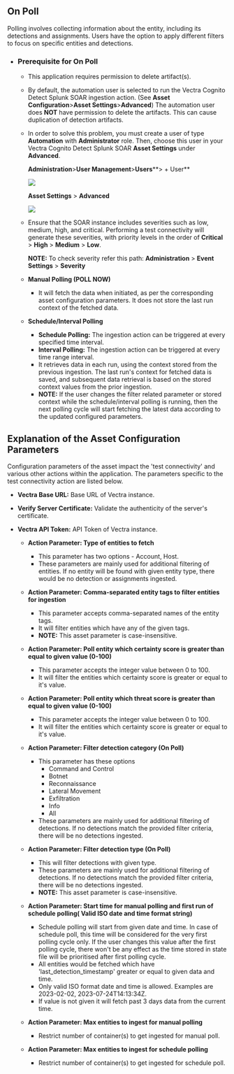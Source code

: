 ## On Poll

Polling involves collecting information about the entity, including its detections and assignments. Users have the option to apply different filters to focus on specific entities and detections.

- ### Prerequisite for On Poll
  - This application requires permission to delete artifact(s).

  - By default, the automation user is selected to run the Vectra Cognito Detect Splunk SOAR ingestion action. (See **Asset Configuration**>**Asset Settings**>**Advanced**) The automation user does **NOT** have permission to delete the artifacts. This can cause duplication of detection artifacts.

  - In order to solve this problem, you must create a user of type **Automation** with **Administrator** role. Then, choose this user in your Vectra Cognito Detect Splunk SOAR **Asset Settings** under **Advanced**.

    **Administration**>**User Management**>**Users**\*\*> + User\*\*

    [![](/app_resource/vectracognitodetectsplunksoar_93878b88-0aad-45de-9505-8602deeab5e8/img/create_role.png)](/app_resource/vectracognitodetectsplunksoar_93878b88-0aad-45de-9505-8602deeab5e8/img/create_role.png)

    **Asset Settings** > **Advanced**

    [![](/app_resource/vectracognitodetectsplunksoar_93878b88-0aad-45de-9505-8602deeab5e8/img/asset_settings.png)](/app_resource/vectracognitodetectsplunksoar_93878b88-0aad-45de-9505-8602deeab5e8/img/asset_settings.png)

  - Ensure that the SOAR instance includes severities such as low, medium, high, and critical. Performing a test connectivity will generate these severities, with priority levels in the order of **Critical** > **High** > **Medium** > **Low**.

    **NOTE:** To check severity refer this path: **Administration** > **Event Settings** > **Severity**

  - **Manual Polling (POLL NOW)**

    - It will fetch the data when initiated, as per the corresponding asset configuration parameters. It does not store the last run context of the fetched data.

  - **Schedule/Interval Polling**

    - **Schedule Polling:** The ingestion action can be triggered at every specified time interval.
    - **Interval Polling:** The ingestion action can be triggered at every time range interval.
    - It retrieves data in each run, using the context stored from the previous ingestion. The last run's context for fetched data is saved, and subsequent data retrieval is based on the stored context values from the prior ingestion.
    - **NOTE:** If the user changes the filter related parameter or stored context while the schedule/interval polling is running, then the next polling cycle will start fetching the latest data according to the updated configured parameters.

## Explanation of the Asset Configuration Parameters

Configuration parameters of the asset impact the 'test connectivity' and various other actions within the application. The parameters specific to the test connectivity action are listed below.

- **Vectra Base URL:** Base URL of Vectra instance.

- **Verify Server Certificate:** Validate the authenticity of the server's certificate.

- **Vectra API Token:** API Token of Vectra instance.

  - **Action Parameter: Type of entities to fetch**

    - This parameter has two options - Account, Host.
    - These parameters are mainly used for additional filtering of entities. If no entity will be found with given entity type, there would be no detection or assignments ingested.

  - **Action Parameter: Comma-separated entity tags to filter entities for ingestion**

    - This parameter accepts comma-separated names of the entity tags.
    - It will filter entities which have any of the given tags.
    - **NOTE:** This asset parameter is case-insensitive.

  - **Action Parameter: Poll entity which certainty score is greater than equal to given value (0-100)**

    - This parameter accepts the integer value between 0 to 100.
    - It will filter the entities which certainty score is greater or equal to it's value.

  - **Action Parameter: Poll entity which threat score is greater than equal to given value (0-100)**

    - This parameter accepts the integer value between 0 to 100.
    - It will filter the entities which certainty score is greater or equal to it's value.

  - **Action Parameter: Filter detection category (On Poll)**

    - This parameter has these options
      - Command and Control
      - Botnet
      - Reconnaissance
      - Lateral Movement
      - Exfiltration
      - Info
      - All
    - These parameters are mainly used for additional filtering of detections. If no detections match the provided filter criteria, there will be no detections ingested.

  - **Action Parameter: Filter detection type (On Poll)**

    - This will filter detections with given type.
    - These parameters are mainly used for additional filtering of detections. If no detections match the provided filter criteria, there will be no detections ingested.
    - **NOTE:** This asset parameter is case-insensitive.

  - **Action Parameter: Start time for manual polling and first run of schedule polling( Valid ISO date and time format string)**

    - Schedule polling will start from given date and time. In case of schedule poll, this time will be considered for the very first polling cycle only. If the user changes this value after the first polling cycle, there won't be any effect as the time stored in state file will be prioritised after first polling cycle.
    - All entities would be fetched which have 'last_detection_timestamp' greater or equal to given data and time.
    - Only valid ISO format date and time is allowed. Examples are 2023-02-02, 2023-07-24T14:13:34Z.
    - If value is not given it will fetch past 3 days data from the current time.

  - **Action Parameter: Max entities to ingest for manual polling**

    - Restrict number of container(s) to get ingested for manual poll.

  - **Action Parameter: Max entities to ingest for schedule polling**

    - Restrict number of container(s) to get ingested for schedule poll.
